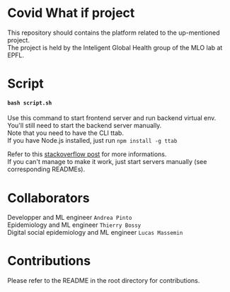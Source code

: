 # Covid What if project

This repository should contains the platform related to the up-mentioned project. <br>
The project is held by the Inteligent Global Health group of the MLO lab at EPFL.

# Script

#### `bash script.sh`

Use this command to start frontend server and run backend virtual env. <br>
You'll still need to start the backend server manually. <br>
Note that you need to have the CLI ttab. <br>
If you have Node.js installed, just run `npm install -g ttab` <br>

Refer to this [stackoverflow post](https://stackoverflow.com/questions/7171725/open-new-terminal-tab-from-command-line-mac-os-x) for more informations. <br>
If you can't manage to make it work, just start servers manually (see corresponding READMEs).

# Collaborators

Developper and ML engineer `Andrea Pinto` <br>
Epidemiology and ML engineer `Thierry Bossy` <br>
Digital social epidemiology and ML engineer `Lucas Massemin` <br>

# Contributions

Please refer to the README in the root directory for contributions.